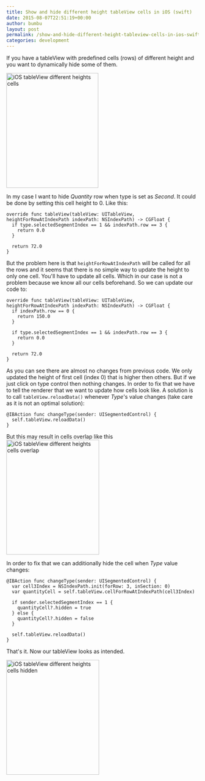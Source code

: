 ```yaml
---
title: Show and hide different height tableView cells in iOS (swift)
date: 2015-08-07T22:51:19+00:00
author: bumbu
layout: post
permalink: /show-and-hide-different-height-tableview-cells-in-ios-swift/
categories: development
---
```

If you have a tableView with predefined cells (rows) of different height and you want to dynamically hide some of them.

<img class="aligncenter size-medium wp-image-743" src="{{site.root}}/assets/images/2015/08/iOS-tableView-different-heights-cells-241x300.png" alt="iOS tableView different heights cells" width="241" height="300" />

In my case I want to hide <em>Quantity</em> row when type is set as <em>Second</em>. It could be done by setting this cell height to 0. Like this:
<pre class="prettyprint lang-swift"><code>override func tableView(tableView: UITableView, heightForRowAtIndexPath indexPath: NSIndexPath) -&gt; CGFloat {
  if type.selectedSegmentIndex == 1 &amp;&amp; indexPath.row == 3 {
    return 0.0
  }

  return 72.0
}</code></pre>
But the problem here is that <code>heightForRowAtIndexPath</code> will be called for all the rows and it seems that there is no simple way to update the height to only one cell. You'll have to update all cells. Which in our case is not a problem because we know all our cells beforehand. So we can update our code to:
<pre class="prettyprint lang-swift"><code>override func tableView(tableView: UITableView, heightForRowAtIndexPath indexPath: NSIndexPath) -&gt; CGFloat {
  if indexPath.row == 0 {
    return 150.0
  }

  if type.selectedSegmentIndex == 1 &amp;&amp; indexPath.row == 3 {
    return 0.0
  }

  return 72.0
}</code></pre>
As you can see there are almost no changes from previous code. We only updated the height of first cell (index 0) that is higher then others. But if we just click on type control then nothing changes. In order to fix that we have to tell the renderer that we want to update how cells look like. A solution is to call <code>tableView.reloadData()</code> whenever <em>Type</em>'s value changes (take care as it is not an optimal solution):
<pre class="prettyprint lang-swift"><code>@IBAction func changeType(sender: UISegmentedControl) {
  self.tableView.reloadData()
}</code></pre>
But this may result in cells overlap like this
<img class="aligncenter size-medium wp-image-746" src="{{site.root}}/assets/images/2015/08/iOS-tableView-different-heights-cells-overlap-243x300.png" alt="iOS tableView different heights cells overlap" width="243" height="300" />

In order to fix that we can additionally hide the cell when <em>Type</em> value changes:
<pre class="prettyprint lang-swift"><code>@IBAction func changeType(sender: UISegmentedControl) {
  var cell3Index = NSIndexPath.init(forRow: 3, inSection: 0)
  var quantityCell = self.tableView.cellForRowAtIndexPath(cell3Index)

  if sender.selectedSegmentIndex == 1 {
    quantityCell?.hidden = true
  } else {
    quantityCell?.hidden = false
  }

  self.tableView.reloadData()
}</code></pre>
That's it. Now our tableView looks as intended.

<img class="aligncenter size-medium wp-image-748" src="{{site.root}}/assets/images/2015/08/iOS-tableView-different-heights-cells-hidden-243x300.png" alt="iOS tableView different heights cells hidden" width="243" height="300" />
